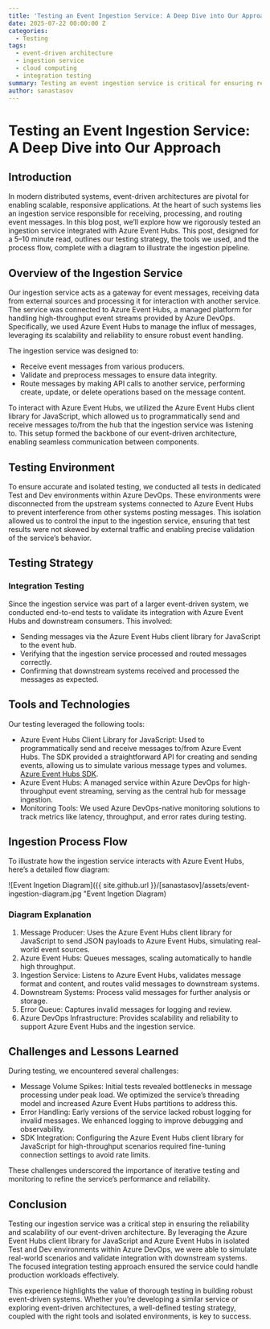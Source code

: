```yaml
---
title: 'Testing an Event Ingestion Service: A Deep Dive into Our Approach'
date: 2025-07-22 00:00:00 Z
categories:
  - Testing
tags:
  - event-driven architecture
  - ingestion service
  - cloud computing
  - integration testing
summary: Testing an event ingestion service is critical for ensuring reliable, scalable event-driven architectures. This blog dives into our approach to testing an ingestion service integrated with Azure Event Hubs, covering the testing strategy, tools, and process flow, with a detailed diagram to illustrate the pipeline.
author: sanastasov
---
```


# Testing an Event Ingestion Service: A Deep Dive into Our Approach

## Introduction

In modern distributed systems, event-driven architectures are pivotal for enabling scalable, responsive applications. At the heart of such systems lies an ingestion service responsible for receiving, processing, and routing event messages. In this blog post, we’ll explore how we rigorously tested an ingestion service integrated with Azure Event Hubs. This post, designed for a 5–10 minute read, outlines our testing strategy, the tools we used, and the process flow, complete with a diagram to illustrate the ingestion pipeline.

## Overview of the Ingestion Service

Our ingestion service acts as a gateway for event messages, receiving data from external sources and processing it for interaction with another service. The service was connected to Azure Event Hubs, a managed platform for handling high-throughput event streams provided by Azure DevOps. Specifically, we used Azure Event Hubs to manage the influx of messages, leveraging its scalability and reliability to ensure robust event handling.

The ingestion service was designed to:

- Receive event messages from various producers.
- Validate and preprocess messages to ensure data integrity.
- Route messages by making API calls to another service, performing create, update, or delete operations based on the message content.

To interact with Azure Event Hubs, we utilized the Azure Event Hubs client library for JavaScript, which allowed us to programmatically send and receive messages to/from the hub that the ingestion service was listening to. This setup formed the backbone of our event-driven architecture, enabling seamless communication between components.

## Testing Environment

To ensure accurate and isolated testing, we conducted all tests in dedicated Test and Dev environments within Azure DevOps. These environments were disconnected from the upstream systems connected to Azure Event Hubs to prevent interference from other systems posting messages. This isolation allowed us to control the input to the ingestion service, ensuring that test results were not skewed by external traffic and enabling precise validation of the service’s behavior.

## Testing Strategy

### Integration Testing

Since the ingestion service was part of a larger event-driven system, we conducted end-to-end tests to validate its integration with Azure Event Hubs and downstream consumers. This involved:

- Sending messages via the Azure Event Hubs client library for JavaScript to the event hub.
- Verifying that the ingestion service processed and routed messages correctly.
- Confirming that downstream systems received and processed the messages as expected.

## Tools and Technologies

Our testing leveraged the following tools:

- Azure Event Hubs Client Library for JavaScript: Used to programmatically send and receive messages to/from Azure Event Hubs. The SDK provided a straightforward API for creating and sending events, allowing us to simulate various message types and volumes. [Azure Event Hubs SDK](https://learn.microsoft.com/en-us/javascript/api/overview/azure/event-hubs?view=azure-node-latest).
- Azure Event Hubs: A managed service within Azure DevOps for high-throughput event streaming, serving as the central hub for message ingestion.
- Monitoring Tools: We used Azure DevOps-native monitoring solutions to track metrics like latency, throughput, and error rates during testing.

## Ingestion Process Flow

To illustrate how the ingestion service interacts with Azure Event Hubs, here’s a detailed flow diagram:

![Event Ingetion Diagram]({{ site.github.url }}/[sanastasov]/assets/event-ingestion-diagram.jpg "Event Ingetion Diagram)

### Diagram Explanation

1. Message Producer: Uses the Azure Event Hubs client library for JavaScript to send JSON payloads to Azure Event Hubs, simulating real-world event sources.
2. Azure Event Hubs: Queues messages, scaling automatically to handle high throughput.
3. Ingestion Service: Listens to Azure Event Hubs, validates message format and content, and routes valid messages to downstream systems.
4. Downstream Systems: Process valid messages for further analysis or storage.
5. Error Queue: Captures invalid messages for logging and review.
6. Azure DevOps Infrastructure: Provides scalability and reliability to support Azure Event Hubs and the ingestion service.

## Challenges and Lessons Learned

During testing, we encountered several challenges:

- Message Volume Spikes: Initial tests revealed bottlenecks in message processing under peak load. We optimized the service’s threading model and increased Azure Event Hubs partitions to address this.
- Error Handling: Early versions of the service lacked robust logging for invalid messages. We enhanced logging to improve debugging and observability.
- SDK Integration: Configuring the Azure Event Hubs client library for JavaScript for high-throughput scenarios required fine-tuning connection settings to avoid rate limits.

These challenges underscored the importance of iterative testing and monitoring to refine the service’s performance and reliability.

## Conclusion

Testing our ingestion service was a critical step in ensuring the reliability and scalability of our event-driven architecture. By leveraging the Azure Event Hubs client library for JavaScript and Azure Event Hubs in isolated Test and Dev environments within Azure DevOps, we were able to simulate real-world scenarios and validate integration with downstream systems. The focused integration testing approach ensured the service could handle production workloads effectively.

This experience highlights the value of thorough testing in building robust event-driven systems. Whether you’re developing a similar service or exploring event-driven architectures, a well-defined testing strategy, coupled with the right tools and isolated environments, is key to success.
